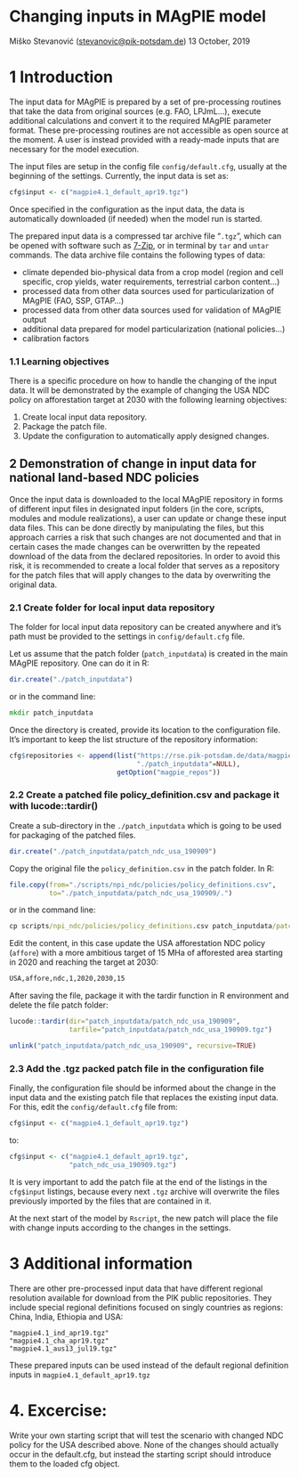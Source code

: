 Changing inputs in MAgPIE model
================
Miško Stevanović (<stevanovic@pik-potsdam.de>)
13 October, 2019

# 1 Introduction

The input data for MAgPIE is prepared by a set of pre-processing
routines that take the data from original sources (e.g. FAO, LPJmL…),
execute additional calculations and convert it to the required MAgPIE
parameter format. These pre-processing routines are not accessible as
open source at the moment. A user is instead provided with a ready-made
inputs that are necessary for the model execution.

The input files are setup in the config file `config/default.cfg`,
usually at the beginning of the settings. Currently, the input data is
set as:

``` r
cfg$input <- c("magpie4.1_default_apr19.tgz")
```

Once specified in the configuration as the input data, the data is
automatically downloaded (if needed) when the model run is started.

The prepared input data is a compressed tar archive file “`.tgz`”, which
can be opened with software such as [7-Zip](https://www.7-zip.org/), or
in terminal by `tar` and `untar` commands. The data archive file
contains the following types of data:

  - climate depended bio-physical data from a crop model (region and
    cell specific, crop yields, water requirements, terrestrial carbon
    content…)
  - processed data from other data sources used for particularization of
    MAgPIE (FAO, SSP, GTAP…)
  - processed data from other data sources used for validation of MAgPIE
    output
  - additional data prepared for model particularization (national
    policies…)
  - calibration factors

### 1.1 Learning objectives

There is a specific procedure on how to handle the changing of the input
data. It will be demonstrated by the example of changing the USA NDC
policy on afforestation target at 2030 with the following learning
objectives:

1.  Create local input data repository.
2.  Package the patch file.
3.  Update the configuration to automatically apply designed
changes.

## 2 Demonstration of change in input data for national land-based NDC policies

Once the input data is downloaded to the local MAgPIE repository in
forms of different input files in designated input folders (in the core,
scripts, modules and module realizations), a user can update or change
these input data files. This can be done directly by manipulating the
files, but this approach carries a risk that such changes are not
documented and that in certain cases the made changes can be overwritten
by the repeated download of the data from the declared repositories. In
order to avoid this risk, it is recommended to create a local folder
that serves as a repository for the patch files that will apply changes
to the data by overwriting the original data.

### 2.1 Create folder for local input data repository

The folder for local input data repository can be created anywhere and
it’s path must be provided to the settings in `config/default.cfg` file.

Let us assume that the patch folder (`patch_inputdata`) is created in
the main MAgPIE repository. One can do it in R:

``` r
dir.create("./patch_inputdata")
```

or in the command line:

``` cmd
mkdir patch_inputdata
```

Once the directory is created, provide its location to the configuration
file. It’s important to keep the list structure of the repository
information:

``` r
cfg$repositories <- append(list("https://rse.pik-potsdam.de/data/magpie/public"=NULL,
                                "./patch_inputdata"=NULL),
                           getOption("magpie_repos"))
```

### 2.2 Create a patched file policy\_definition.csv and package it with lucode::tardir()

Create a sub-directory in the `./patch_inputdata` which is going to be
used for packaging of the patched files.

``` r
dir.create("./patch_inputdata/patch_ndc_usa_190909")
```

Copy the original file the `policy_definition.csv` in the patch folder.
In R:

``` r
file.copy(from="./scripts/npi_ndc/policies/policy_definitions.csv",
          to="./patch_inputdata/patch_ndc_usa_190909/.")
```

or in the command
line:

``` cmd
cp scripts/npi_ndc/policies/policy_definitions.csv patch_inputdata/patch_ndc_usa_190909/.
```

Edit the content, in this case update the USA afforestation NDC policy
(`affore`) with a more ambitious target of 15 MHa of afforested area
starting in 2020 and reaching the target at 2030:

``` txt
USA,affore,ndc,1,2020,2030,15
```

After saving the file, package it with the tardir function in R
environment and delete the file patch folder:

``` r
lucode::tardir(dir="patch_inputdata/patch_ndc_usa_190909",
               tarfile="patch_inputdata/patch_ndc_usa_190909.tgz")

unlink("patch_inputdata/patch_ndc_usa_190909", recursive=TRUE)
```

### 2.3 Add the .tgz packed patch file in the configuration file

Finally, the configuration file should be informed about the change in
the input data and the existing patch file that replaces the existing
input data. For this, edit the `config/default.cfg` file from:

``` r
cfg$input <- c("magpie4.1_default_apr19.tgz")
```

to:

``` r
cfg$input <- c("magpie4.1_default_apr19.tgz",
               "patch_ndc_usa_190909.tgz")
```

It is very important to add the patch file at the end of the listings in
the `cfg$input` listings, because every next `.tgz` archive will
overwrite the files previously imported by the files that are contained
in it.

At the next start of the model by `Rscript`, the new patch will place
the file with change inputs according to the changes in the settings.

# 3 Additional information

There are other pre-processed input data that have different regional
resolution available for download from the PIK public repositories. They
include special regional definitions focused on singly countries as
regions: China, India, Ethiopia and USA:

``` text
"magpie4.1_ind_apr19.tgz"
"magpie4.1_cha_apr19.tgz"
"magpie4.1_aus13_jul19.tgz"
```

These prepared inputs can be used instead of the default regional
definition inputs in `magpie4.1_default_apr19.tgz`

# 4\. Excercise:

Write your own starting script that will test the scenario with changed
NDC policy for the USA described above. None of the changes should
actually occur in the default.cfg, but instead the starting script
should introduce them to the loaded cfg object.
